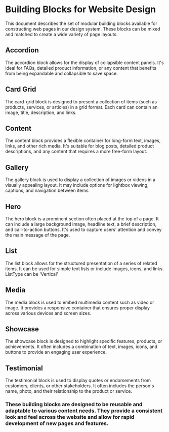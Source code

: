 # Building Blocks for Website Design

This document describes the set of modular building blocks available for constructing web pages in our design system. These blocks can be mixed and matched to create a wide variety of page layouts.

## Accordion

The accordion block allows for the display of collapsible content panels. It's ideal for FAQs, detailed product information, or any content that benefits from being expandable and collapsible to save space.

## Card Grid

The card-grid block is designed to present a collection of items (such as products, services, or articles) in a grid format. Each card can contain an image, title, description, and links.

## Content

The content block provides a flexible container for long-form text, images, links, and other rich media. It's suitable for blog posts, detailed product descriptions, and any content that requires a more free-form layout.

## Gallery

The gallery block is used to display a collection of images or videos in a visually appealing layout. It may include options for lightbox viewing, captions, and navigation between items.

## Hero

The hero block is a prominent section often placed at the top of a page. It can include a large background image, headline text, a brief description, and call-to-action buttons. It's used to capture users' attention and convey the main message of the page.

## List

The list block allows for the structured presentation of a series of related items. It can be used for simple text lists or include images, icons, and links.
ListType can be 'Vertical'

## Media

The media block is used to embed multimedia content such as video or image. It provides a responsive container that ensures proper display across various devices and screen sizes.

## Showcase

The showcase block is designed to highlight specific features, products, or achievements. It often includes a combination of text, images, icons, and buttons to provide an engaging user experience.

## Testimonial

The testimonial block is used to display quotes or endorsements from customers, clients, or other stakeholders. It often includes the person's name, photo, and their relationship to the product or service.

### These building blocks are designed to be reusable and adaptable to various content needs. They provide a consistent look and feel across the website and allow for rapid development of new pages and features.

